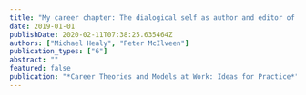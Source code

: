 ```yaml
---
title: "My career chapter: The dialogical self as author and editor of a career autobiography"
date: 2019-01-01
publishDate: 2020-02-11T07:38:25.635464Z
authors: ["Michael Healy", "Peter McIlveen"]
publication_types: ["6"]
abstract: ""
featured: false
publication: "*Career Theories and Models at Work: Ideas for Practice*"
---
```


